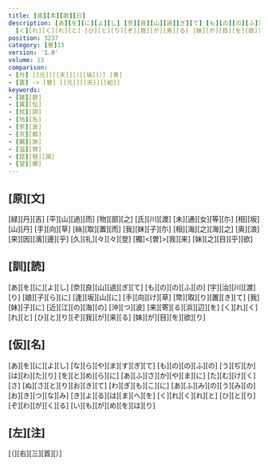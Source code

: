```yaml
---
title: [或][本][歌][曰]
description: [あ][を][に][よ][し] [奈][良][山][過][ぎ][て] [も][の][の][ふ][の] [宇][治][川][渡][り] [娘][子][ら][に] [逢][坂][山][に] [手][向][け][草] [幣][取][り][置][き][て] [我][妹][子][に] [近][江][の][海][の] [沖][つ][波] [来][寄][る][浜][辺][を]
  [く][れ][く][れ][と] [ひ][と][り][ぞ][我][が][来][る] [妹][が][目][を][欲][り]
position: 3237
category: [巻]13
version: '1.0'
volume: 13
comparison:
- [丹] [[元]][[天]][（][塙][）] [青]
- [雷] -> [曽] [[元]][[天]][[紀]]
keywords:
- [雑][歌]
- [異][伝]
- [枕][詞]
- [地][名]
- [奈][良]
- [京][都]
- [羈][旅]
- [滋][賀]
- [琵][琶][湖]
- [望][郷]
---
```


## [原][文]

[緑][丹][吉] [平][山][過][而] [物][部][之] [氏][川][渡] [未][通][女][等][尓] [相][坂][山][丹] [手][向][草] [絲][取][置][而] [我][妹][子][尓] [相][海][之][海][之] [奥][浪] [来][因][濱][邊][乎] [久][礼][々][々][登] [獨]<[曽]>[我][来] [妹][之][目][乎][欲]

## [訓][読]

[あ][を][に][よ][し] [奈][良][山][過][ぎ][て] [も][の][の][ふ][の] [宇][治][川][渡][り] [娘][子][ら][に] [逢][坂][山][に] [手][向][け][草] [幣][取][り][置][き][て] [我][妹][子][に] [近][江][の][海][の] [沖][つ][波] [来][寄][る][浜][辺][を] [く][れ][く][れ][と] [ひ][と][り][ぞ][我][が][来][る] [妹][が][目][を][欲][り]

## [仮][名]

[あ][を][に][よ][し] [な][ら][や][ま][す][ぎ][て] [も][の][の][ふ][の] [う][ぢ][か][は][わ][た][り] [を][と][め][ら][に] [あ][ふ][さ][か][や][ま][に] [た][む][け][く][さ] [ぬ][さ][と][り][お][き][て] [わ][ぎ][も][こ][に] [あ][ふ][み][の][う][み][の] [お][き][つ][な][み] [き][よ][る][は][ま][へ][を] [く][れ][く][れ][と] [ひ][と][り][ぞ][わ][が][く][る] [い][も][が][め][を][ほ][り]

## [左][注]

[（][右][三][首][）]
